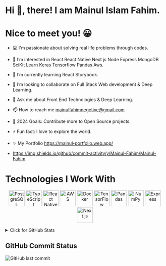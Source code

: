 # Hi 👋, there! I am Mainul Islam Fahim.
# Nice to meet you! 😀
- 💻 I'm passionate about solving real life problems through codes.
- 👀 I’m interested in React React Native Next js Node Express MongoDB SciKit Learn Keras Tensorflow Pandas Aws.
- 🌱 I’m currently learning React Storybook.
- 💞️ I’m looking to collaborate on Full Stack Web development & Deep Learning.
- 💬 Ask me about Front End Technologies & Deep Learning.
- 📫 How to reach me mainulfahimnegetive@gmail.com
- 🥅 2024 Goals: Contribute more to Open Source projects.
- ⚡ Fun fact: I love to explore the world.
- ✨ My Portfolio https://mainul-portfolio.web.app/

- https://img.shields.io/github/commit-activity/y/Mainul-Fahim/Mainul-Fahim
  
# Technologies I Work With

<p align="center">
  <img src="https://upload.wikimedia.org/wikipedia/commons/2/29/Postgresql_elephant.svg" alt="PostgreSQL" width="50" height="50"/>
  <img src="https://upload.wikimedia.org/wikipedia/commons/4/4c/Typescript_logo_2020.svg" alt="TypeScript" width="50" height="50"/>
  <img src="https://upload.wikimedia.org/wikipedia/commons/a/a7/React-icon.svg" alt="React Native" width="50" height="50"/>
  <img src="https://upload.wikimedia.org/wikipedia/commons/9/93/Amazon_Web_Services_Logo.svg" alt="AWS" width="50" height="50"/>
  <img src="https://upload.wikimedia.org/wikipedia/commons/4/4e/Docker_%28container_engine%29_logo.svg" alt="Docker" width="50" height="50"/>
  <img src="https://upload.wikimedia.org/wikipedia/commons/2/2d/Tensorflow_logo.svg" alt="TensorFlow" width="50" height="50"/>
  <img src="https://upload.wikimedia.org/wikipedia/commons/2/22/Pandas_mark.svg" alt="Pandas" width="50" height="50"/>
  <img src="https://upload.wikimedia.org/wikipedia/commons/3/31/NumPy_logo_2020.svg" alt="NumPy" width="50" height="50"/>
  <img src="https://upload.wikimedia.org/wikipedia/commons/6/64/Expressjs.png" alt="Express" width="50" height="50"/>
  <img src="https://upload.wikimedia.org/wikipedia/commons/8/8e/Nextjs-logo.svg" alt="Next.js" width="50" height="50"/>
</p>

<details>
<summary>Click for GitHub Stats</summary>
<p align="center">
    <img alt="GitHub Stats" src="https://github-readme-stats.vercel.app/api?username=Mainul-Fahim&show_icons=true&hide=issues&icon_color=000000&hide_border=true&title_color=5391FE&text_color=555">
    <br>
    <img alt="Top Language" src="https://github-readme-stats.vercel.app/api/top-langs/?username=Mainul-Fahim&hide=html,&hide_border=true&title_color=5391FE&text_color=555">
</p>
</details>

## GitHub Commit Status

![GitHub last commit](https://img.shields.io/github/last-commit/Mainul-Fahim/Mainul-Fahim)

